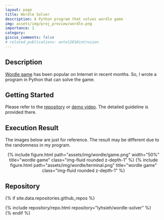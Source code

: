 ```yaml
---
layout: page
title: Wordle Solver
description: A Python program that solves wordle game
img: assets/img/proj_preview/wordle.png
importance: 1
category: 
giscus_comments: false
# related_publications: antal2018intrusion
---
```


## Description
<a href="https://www.nytimes.com/games/wordle/index.html" target="_blank">Wordle game</a> has been popular on Internet in recent months. So, I wrote a program in Python that can solve the game. 



## Getting Started 
Please refer to the <a href="https://github.com/lyhsieh/wordle-solver" target="_blank">repository</a> or <a href="https://youtu.be/_JfcOB2PsCU" target="_blank">demo video</a>. The detailed guideline is provided there. 

<!-- ## Demo Video
<center>
<iframe width="560" height="315" src="https://www.youtube.com/embed/_JfcOB2PsCU" title="YouTube video player" frameborder="0" allow="accelerometer; autoplay; clipboard-write; encrypted-media; gyroscope; picture-in-picture" allowfullscreen></iframe>
</center> -->


## Execution Result
The images below are just for reference. The result may be different due to the randomness in my program.
<center>
{% include figure.html path="assets/img/wordle/game.png" width="50%" title="wordle game" class="img-fluid rounded z-depth-1" %}
{% include figure.html path="assets/img/wordle/terminal.png" title="wordle game" class="img-fluid rounded z-depth-1" %}
</center>

## Repository
{% if site.data.repositories.github_repos %}
<div class="repositories d-flex flex-wrap flex-md-row flex-column justify-content-between align-items-center">
  {% include repository/repo.html repository="lyhsieh/wordle-solver" %}
</div>
{% endif %}



